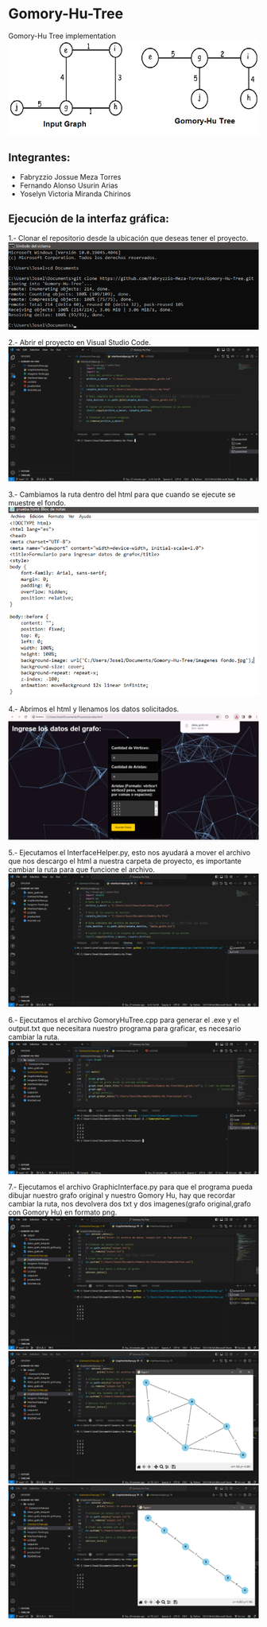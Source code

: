 # Gomory-Hu-Tree
Gomory-Hu Tree implementation
![](Imagenes/GomoryHu.jpg)

## Integrantes:
- Fabryzzio Jossue Meza Torres
- Fernando Alonso Usurin Arias
- Yoselyn Victoria Miranda Chirinos
  
## Ejecución de la interfaz gráfica:
1.- Clonar el repositorio desde la ubicación que deseas tener el proyecto.
![](Imagenes/paso1.png)


2.- Abrir el proyecto en Visual Studio Code.
![](Imagenes/paso2.png)

3.- Cambiamos la ruta dentro del html para que cuando se ejecute se muestre el fondo.
![](Imagenes/paso3_1.png)

4.- Abrimos el html y llenamos los datos solicitados.
![](Imagenes/paso3.png)

5.- Ejecutamos el InterfaceHelper.py, esto nos ayudará a mover el archivo que nos descargo el html a nuestra carpeta de proyecto, es importante cambiar la ruta para que funcione el archivo.
![](Imagenes/paso4.png)

6.- Ejecutamos el archivo GomoryHuTree.cpp para generar el .exe y el output.txt que necesitara nuestro programa para graficar, es necesario cambiar la ruta.
![](Imagenes/paso5.png)

7.- Ejecutamos el archivo GraphicInterface.py para que el programa pueda dibujar nuestro grafo original y nuestro Gomory Hu, hay que recordar cambiar la ruta, nos devolvera dos txt y dos imagenes(grafo original,grafo con Gomory Hu) en formato png.
![](Imagenes/paso6.png)
![](Imagenes/paso6_1.png)
![](Imagenes/paso6_2.png)




